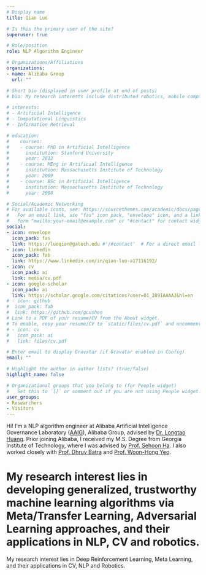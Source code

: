 ```yaml
---
# Display name
title: Qian Luo

# Is this the primary user of the site?
superuser: true

# Role/position
role: NLP Algorithm Engineer

# Organizations/Affiliations
organizations:
- name: Alibaba Group
  url: ""

# Short bio (displayed in user profile at end of posts)
# bio: My research interests include distributed robotics, mobile computing and programmable matter.

# interests:
# - Artificial Intelligence
# - Computational Linguistics
# - Information Retrieval

# education:
#    courses:
#    - course: PhD in Artificial Intelligence
#      institution: Stanford University
#      year: 2012
#    - course: MEng in Artificial Intelligence
#      institution: Massachusetts Institute of Technology
#      year: 2009
#    - course: BSc in Artificial Intelligence
#      institution: Massachusetts Institute of Technology
#      year: 2008

# Social/Academic Networking
# For available icons, see: https://sourcethemes.com/academic/docs/page-builder/#icons
#   For an email link, use "fas" icon pack, "envelope" icon, and a link in the
#   form "mailto:your-email@example.com" or "#contact" for contact widget.
social:
- icon: envelope
  icon_pack: fas
  link: https://luoqian@gatech.edu #'/#contact'  # For a direct email link, use "mailto:test@example.org".
- icon: linkedin
  icon_pack: fab
  link: https://www.linkedin.com/in/qian-luo-a17116192/
- icon: cv
  icon_pack: ai
  link: media/cv.pdf
- icon: google-scholar
  icon_pack: ai
  link: https://scholar.google.com/citations?user=O1_289IAAAAJ&hl=en
# - icon: github
#  icon_pack: fab
#  link: https://github.com/gcushen
# Link to a PDF of your resume/CV from the About widget.
# To enable, copy your resume/CV to `static/files/cv.pdf` and uncomment the lines below.
# - icon: cv
#   icon_pack: ai
#   link: files/cv.pdf

# Enter email to display Gravatar (if Gravatar enabled in Config)
email: ""

# Highlight the author in author lists? (true/false)
highlight_name: false

# Organizational groups that you belong to (for People widget)
#   Set this to `[]` or comment out if you are not using People widget.
user_groups:
- Researchers
- Visitors
---
```


Hi! I’m a NLP algorithm engineer at Alibaba Artificial Intelligence Governance Laboratory ([AAIG](https://s.alibaba.com/aaig)), Alibaba Group, advised by [Dr. Longtao Huang](https://scholar.google.com/citations?user=EQDfV9cAAAAJ&hl=zh-CN). Prior joining Alibaba, I received my M.S. Degree from Georgia Institute of Technology, where I was advised by [Prof. Sehoon Ha](https://www.cc.gatech.edu/~sha9/). I also worked closely with [Prof. Dhruv Batra](https://www.cc.gatech.edu/~dbatra/) and [Prof. Woon-Hong Yeo](https://www.me.gatech.edu/faculty/yeo).

# My research interest lies in developing generalized, trustworthy machine learning algorithms via Meta/Transfer Learning, Adversarial Learning approaches, and their applications in NLP, CV and robotics.
My research interest lies in Deep Reinforcement Learning, Meta Learning, and their applications in CV, NLP and Robotics.
